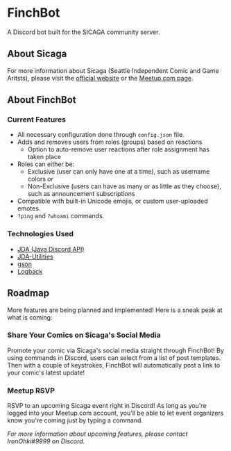 # FinchBot
A Discord bot built for the SICAGA community server.

## About Sicaga
For more information about Sicaga (Seattle Independent Comic and Game Aritsts), please visit the [official website](http://sicaga.com/#/) or the [Meetup.com page](https://www.meetup.com/sicaga/).

## About FinchBot
### Current Features
- All necessary configuration done through `config.json` file.
- Adds and removes users from roles (groups) based on reactions
	- Option to auto-remove user reactions after role assignment has taken place
- Roles can either be:
	- Exclusive (user can only have one at a time), such as username colors
	*or*
	- Non-Exclusive (users can have as many or as little as they choose), such as announcement subscriptions
- Compatible with built-in Unicode emojis, or custom user-uploaded emotes.
- `?ping` and `?whoami` commands.

### Technologies Used
- [JDA (Java Discord API)](https://github.com/DV8FromTheWorld/JDA)
- [JDA-Utilities](https://github.com/JDA-Applications/JDA-Utilities)
- [gson](https://github.com/google/gson)
- [Logback](https://logback.qos.ch/)

## Roadmap

More features are being planned and implemented! Here is a sneak peak at what is coming:
### Share Your Comics on Sicaga's Social Media

 Promote your comic via Sicaga's social media straight through FinchBot! By using commands in Discord, users can select from a list of post templates. Then with a couple of keystrokes, FinchBot will automatically post a link to your comic's latest update!
### Meetup RSVP

RSVP to an upcoming Sicaga event right in Discord! As long as you're logged into your Meetup.com account, you'll be able to let event organizers know you're coming just by typing a command.

*For more information about upcoming features, please contact IronOhki#9999 on Discord.*